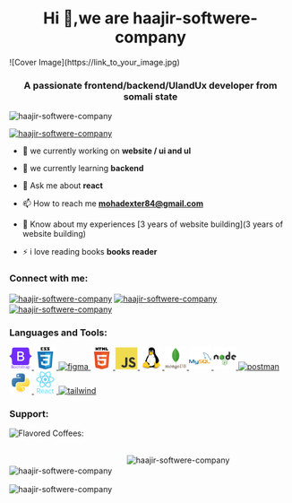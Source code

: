 
<h1 align="center">Hi 👋,we are haajir-softwere-company</h1>
![Cover Image](https://link_to_your_image.jpg)

<h3 align="center">A passionate frontend/backend/UlandUx developer from somali state</h3>

<p align="left"> <img src="https://komarev.com/ghpvc/?username=haajir-softwere-company&label=Profile%20views&color=0e75b6&style=flat" alt="haajir-softwere-company" /> </p>

<p align="left"> <a href="https://github.com/ryo-ma/github-profile-trophy"><img src="https://github-profile-trophy.vercel.app/?username=haajir-softwere-company" alt="haajir-softwere-company" /></a> </p>

- 🔭 we currently working on **website / ui and ul**

- 🌱 we currently learning **backend**

- 💬 Ask me about **react**

- 📫 How to reach me **mohadexter84@gmail.com**

- 📄 Know about my experiences [3 years of website building](3 years of website building)

- ⚡ i love reading books **books reader**

<h3 align="left">Connect with me:</h3>
<p align="left">
<a href="https://twitter.com/haajir-softwere-company" target="blank"><img align="center" src="https://raw.githubusercontent.com/rahuldkjain/github-profile-readme-generator/master/src/images/icons/Social/twitter.svg" alt="haajir-softwere-company" height="30" width="40" /></a>
<a href="https://fb.com/haajir-softwere-company" target="blank"><img align="center" src="https://raw.githubusercontent.com/rahuldkjain/github-profile-readme-generator/master/src/images/icons/Social/facebook.svg" alt="haajir-softwere-company" height="30" width="40" /></a>
<a href="https://instagram.com/haajir-softwere-company" target="blank"><img align="center" src="https://raw.githubusercontent.com/rahuldkjain/github-profile-readme-generator/master/src/images/icons/Social/instagram.svg" alt="haajir-softwere-company" height="30" width="40" /></a>
</p>

<h3 align="left">Languages and Tools:</h3>
<p align="left"> <a href="https://getbootstrap.com" target="_blank" rel="noreferrer"> <img src="https://raw.githubusercontent.com/devicons/devicon/master/icons/bootstrap/bootstrap-plain-wordmark.svg" alt="bootstrap" width="40" height="40"/> </a> <a href="https://www.w3schools.com/css/" target="_blank" rel="noreferrer"> <img src="https://raw.githubusercontent.com/devicons/devicon/master/icons/css3/css3-original-wordmark.svg" alt="css3" width="40" height="40"/> </a> <a href="https://www.figma.com/" target="_blank" rel="noreferrer"> <img src="https://www.vectorlogo.zone/logos/figma/figma-icon.svg" alt="figma" width="40" height="40"/> </a> <a href="https://www.w3.org/html/" target="_blank" rel="noreferrer"> <img src="https://raw.githubusercontent.com/devicons/devicon/master/icons/html5/html5-original-wordmark.svg" alt="html5" width="40" height="40"/> </a> <a href="https://developer.mozilla.org/en-US/docs/Web/JavaScript" target="_blank" rel="noreferrer"> <img src="https://raw.githubusercontent.com/devicons/devicon/master/icons/javascript/javascript-original.svg" alt="javascript" width="40" height="40"/> </a> <a href="https://www.linux.org/" target="_blank" rel="noreferrer"> <img src="https://raw.githubusercontent.com/devicons/devicon/master/icons/linux/linux-original.svg" alt="linux" width="40" height="40"/> </a> <a href="https://www.mongodb.com/" target="_blank" rel="noreferrer"> <img src="https://raw.githubusercontent.com/devicons/devicon/master/icons/mongodb/mongodb-original-wordmark.svg" alt="mongodb" width="40" height="40"/> </a> <a href="https://www.mysql.com/" target="_blank" rel="noreferrer"> <img src="https://raw.githubusercontent.com/devicons/devicon/master/icons/mysql/mysql-original-wordmark.svg" alt="mysql" width="40" height="40"/> </a> <a href="https://nodejs.org" target="_blank" rel="noreferrer"> <img src="https://raw.githubusercontent.com/devicons/devicon/master/icons/nodejs/nodejs-original-wordmark.svg" alt="nodejs" width="40" height="40"/> </a> <a href="https://postman.com" target="_blank" rel="noreferrer"> <img src="https://www.vectorlogo.zone/logos/getpostman/getpostman-icon.svg" alt="postman" width="40" height="40"/> </a> <a href="https://www.python.org" target="_blank" rel="noreferrer"> <img src="https://raw.githubusercontent.com/devicons/devicon/master/icons/python/python-original.svg" alt="python" width="40" height="40"/> </a> <a href="https://reactjs.org/" target="_blank" rel="noreferrer"> <img src="https://raw.githubusercontent.com/devicons/devicon/master/icons/react/react-original-wordmark.svg" alt="react" width="40" height="40"/> </a> <a href="https://tailwindcss.com/" target="_blank" rel="noreferrer"> <img src="https://www.vectorlogo.zone/logos/tailwindcss/tailwindcss-icon.svg" alt="tailwind" width="40" height="40"/> </a> </p>

<h3 align="left">Support:</h3>
<p><a href="https://ko-fi.com/ Flavored Coffees:"> <img align="left" src="https://cdn.ko-fi.com/cdn/kofi3.png?v=3" height="50" width="210" alt=" Flavored Coffees:" /></a></p><br><br>

<p><img align="left" src="https://github-readme-stats.vercel.app/api/top-langs?username=haajir-softwere-company&show_icons=true&locale=en&layout=compact" alt="haajir-softwere-company" /></p>

<p>&nbsp;<img align="center" src="https://github-readme-stats.vercel.app/api?username=haajir-softwere-company&show_icons=true&locale=en" alt="haajir-softwere-company" /></p>

<p><img align="center" src="https://github-readme-streak-stats.herokuapp.com/?user=haajir-softwere-company&" alt="haajir-softwere-company" /></p>
